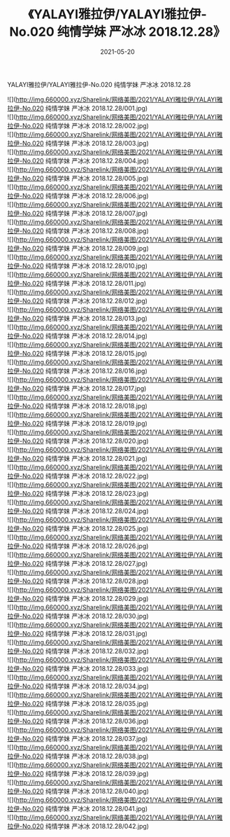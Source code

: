 ﻿---
layout: post
title:  《YALAYI雅拉伊/YALAYI雅拉伊-No.020 纯情学妹 严冰冰 2018.12.28》
date:   2021-05-20
img: http://img.660000.xyz/Sharelink/网络美图/2021/YALAYI雅拉伊/YALAYI雅拉伊-No.020 纯情学妹 严冰冰 2018.12.28/000.jpg
categories: [美女, 清纯, 唯美]
---

YALAYI雅拉伊/YALAYI雅拉伊-No.020 纯情学妹 严冰冰 2018.12.28

 ![](http://img.660000.xyz/Sharelink/网络美图/2021/YALAYI雅拉伊/YALAYI雅拉伊-No.020 纯情学妹 严冰冰 2018.12.28/001.jpg) <br>![](http://img.660000.xyz/Sharelink/网络美图/2021/YALAYI雅拉伊/YALAYI雅拉伊-No.020 纯情学妹 严冰冰 2018.12.28/002.jpg) <br>![](http://img.660000.xyz/Sharelink/网络美图/2021/YALAYI雅拉伊/YALAYI雅拉伊-No.020 纯情学妹 严冰冰 2018.12.28/003.jpg) <br>![](http://img.660000.xyz/Sharelink/网络美图/2021/YALAYI雅拉伊/YALAYI雅拉伊-No.020 纯情学妹 严冰冰 2018.12.28/004.jpg) <br>![](http://img.660000.xyz/Sharelink/网络美图/2021/YALAYI雅拉伊/YALAYI雅拉伊-No.020 纯情学妹 严冰冰 2018.12.28/005.jpg) <br>![](http://img.660000.xyz/Sharelink/网络美图/2021/YALAYI雅拉伊/YALAYI雅拉伊-No.020 纯情学妹 严冰冰 2018.12.28/006.jpg) <br>![](http://img.660000.xyz/Sharelink/网络美图/2021/YALAYI雅拉伊/YALAYI雅拉伊-No.020 纯情学妹 严冰冰 2018.12.28/007.jpg) <br>![](http://img.660000.xyz/Sharelink/网络美图/2021/YALAYI雅拉伊/YALAYI雅拉伊-No.020 纯情学妹 严冰冰 2018.12.28/008.jpg) <br>![](http://img.660000.xyz/Sharelink/网络美图/2021/YALAYI雅拉伊/YALAYI雅拉伊-No.020 纯情学妹 严冰冰 2018.12.28/009.jpg) <br>![](http://img.660000.xyz/Sharelink/网络美图/2021/YALAYI雅拉伊/YALAYI雅拉伊-No.020 纯情学妹 严冰冰 2018.12.28/010.jpg) <br>![](http://img.660000.xyz/Sharelink/网络美图/2021/YALAYI雅拉伊/YALAYI雅拉伊-No.020 纯情学妹 严冰冰 2018.12.28/011.jpg) <br>![](http://img.660000.xyz/Sharelink/网络美图/2021/YALAYI雅拉伊/YALAYI雅拉伊-No.020 纯情学妹 严冰冰 2018.12.28/012.jpg) <br>![](http://img.660000.xyz/Sharelink/网络美图/2021/YALAYI雅拉伊/YALAYI雅拉伊-No.020 纯情学妹 严冰冰 2018.12.28/013.jpg) <br>![](http://img.660000.xyz/Sharelink/网络美图/2021/YALAYI雅拉伊/YALAYI雅拉伊-No.020 纯情学妹 严冰冰 2018.12.28/014.jpg) <br>![](http://img.660000.xyz/Sharelink/网络美图/2021/YALAYI雅拉伊/YALAYI雅拉伊-No.020 纯情学妹 严冰冰 2018.12.28/015.jpg) <br>![](http://img.660000.xyz/Sharelink/网络美图/2021/YALAYI雅拉伊/YALAYI雅拉伊-No.020 纯情学妹 严冰冰 2018.12.28/016.jpg) <br>![](http://img.660000.xyz/Sharelink/网络美图/2021/YALAYI雅拉伊/YALAYI雅拉伊-No.020 纯情学妹 严冰冰 2018.12.28/017.jpg) <br>![](http://img.660000.xyz/Sharelink/网络美图/2021/YALAYI雅拉伊/YALAYI雅拉伊-No.020 纯情学妹 严冰冰 2018.12.28/018.jpg) <br>![](http://img.660000.xyz/Sharelink/网络美图/2021/YALAYI雅拉伊/YALAYI雅拉伊-No.020 纯情学妹 严冰冰 2018.12.28/019.jpg) <br>![](http://img.660000.xyz/Sharelink/网络美图/2021/YALAYI雅拉伊/YALAYI雅拉伊-No.020 纯情学妹 严冰冰 2018.12.28/020.jpg) <br>![](http://img.660000.xyz/Sharelink/网络美图/2021/YALAYI雅拉伊/YALAYI雅拉伊-No.020 纯情学妹 严冰冰 2018.12.28/021.jpg) <br>![](http://img.660000.xyz/Sharelink/网络美图/2021/YALAYI雅拉伊/YALAYI雅拉伊-No.020 纯情学妹 严冰冰 2018.12.28/022.jpg) <br>![](http://img.660000.xyz/Sharelink/网络美图/2021/YALAYI雅拉伊/YALAYI雅拉伊-No.020 纯情学妹 严冰冰 2018.12.28/023.jpg) <br>![](http://img.660000.xyz/Sharelink/网络美图/2021/YALAYI雅拉伊/YALAYI雅拉伊-No.020 纯情学妹 严冰冰 2018.12.28/024.jpg) <br>![](http://img.660000.xyz/Sharelink/网络美图/2021/YALAYI雅拉伊/YALAYI雅拉伊-No.020 纯情学妹 严冰冰 2018.12.28/025.jpg) <br>![](http://img.660000.xyz/Sharelink/网络美图/2021/YALAYI雅拉伊/YALAYI雅拉伊-No.020 纯情学妹 严冰冰 2018.12.28/026.jpg) <br>![](http://img.660000.xyz/Sharelink/网络美图/2021/YALAYI雅拉伊/YALAYI雅拉伊-No.020 纯情学妹 严冰冰 2018.12.28/027.jpg) <br>![](http://img.660000.xyz/Sharelink/网络美图/2021/YALAYI雅拉伊/YALAYI雅拉伊-No.020 纯情学妹 严冰冰 2018.12.28/028.jpg) <br>![](http://img.660000.xyz/Sharelink/网络美图/2021/YALAYI雅拉伊/YALAYI雅拉伊-No.020 纯情学妹 严冰冰 2018.12.28/029.jpg) <br>![](http://img.660000.xyz/Sharelink/网络美图/2021/YALAYI雅拉伊/YALAYI雅拉伊-No.020 纯情学妹 严冰冰 2018.12.28/030.jpg) <br>![](http://img.660000.xyz/Sharelink/网络美图/2021/YALAYI雅拉伊/YALAYI雅拉伊-No.020 纯情学妹 严冰冰 2018.12.28/031.jpg) <br>![](http://img.660000.xyz/Sharelink/网络美图/2021/YALAYI雅拉伊/YALAYI雅拉伊-No.020 纯情学妹 严冰冰 2018.12.28/032.jpg) <br>![](http://img.660000.xyz/Sharelink/网络美图/2021/YALAYI雅拉伊/YALAYI雅拉伊-No.020 纯情学妹 严冰冰 2018.12.28/033.jpg) <br>![](http://img.660000.xyz/Sharelink/网络美图/2021/YALAYI雅拉伊/YALAYI雅拉伊-No.020 纯情学妹 严冰冰 2018.12.28/034.jpg) <br>![](http://img.660000.xyz/Sharelink/网络美图/2021/YALAYI雅拉伊/YALAYI雅拉伊-No.020 纯情学妹 严冰冰 2018.12.28/035.jpg) <br>![](http://img.660000.xyz/Sharelink/网络美图/2021/YALAYI雅拉伊/YALAYI雅拉伊-No.020 纯情学妹 严冰冰 2018.12.28/036.jpg) <br>![](http://img.660000.xyz/Sharelink/网络美图/2021/YALAYI雅拉伊/YALAYI雅拉伊-No.020 纯情学妹 严冰冰 2018.12.28/037.jpg) <br>![](http://img.660000.xyz/Sharelink/网络美图/2021/YALAYI雅拉伊/YALAYI雅拉伊-No.020 纯情学妹 严冰冰 2018.12.28/038.jpg) <br>![](http://img.660000.xyz/Sharelink/网络美图/2021/YALAYI雅拉伊/YALAYI雅拉伊-No.020 纯情学妹 严冰冰 2018.12.28/039.jpg) <br>![](http://img.660000.xyz/Sharelink/网络美图/2021/YALAYI雅拉伊/YALAYI雅拉伊-No.020 纯情学妹 严冰冰 2018.12.28/040.jpg) <br>![](http://img.660000.xyz/Sharelink/网络美图/2021/YALAYI雅拉伊/YALAYI雅拉伊-No.020 纯情学妹 严冰冰 2018.12.28/041.jpg) <br>![](http://img.660000.xyz/Sharelink/网络美图/2021/YALAYI雅拉伊/YALAYI雅拉伊-No.020 纯情学妹 严冰冰 2018.12.28/042.jpg) <br>